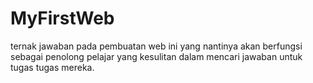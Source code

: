 # MyFirstWeb
ternak jawaban
pada pembuatan web ini yang nantinya 
akan berfungsi sebagai penolong pelajar
yang kesulitan dalam mencari jawaban untuk
tugas tugas mereka.